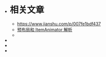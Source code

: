 - # 相关文章
	- https://www.jianshu.com/p/007fe1bdf437
	- [预布局和 ItemAnimator 解析](https://juejin.cn/post/6908256535005102094)
	-
-
-
-